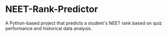 # NEET-Rank-Predictor
A Python-based project that predicts a student's NEET rank based on quiz performance and historical data analysis.
